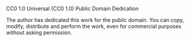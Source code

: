 CC0 1.0 Universal (CC0 1.0) Public Domain Dedication

The author has dedicated this work for the public domain. You can copy, modify, distribute and perform the work, even for commercial purposes without asking permission.
